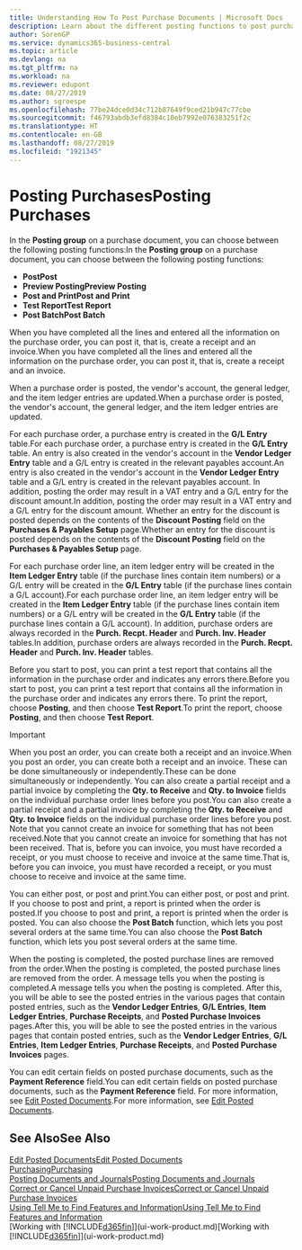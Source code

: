```yaml
---
title: Understanding How To Post Purchase Documents | Microsoft Docs
description: Learn about the different posting functions to post purchase documents, and how you can update posted documents.
author: SorenGP
ms.service: dynamics365-business-central
ms.topic: article
ms.devlang: na
ms.tgt_pltfrm: na
ms.workload: na
ms.reviewer: edupont
ms.date: 08/27/2019
ms.author: sgroespe
ms.openlocfilehash: 77be24dce0d34c712b87649f9ced21b947c77cbe
ms.sourcegitcommit: f46793abdb3efd8384c10eb7992e076383251f2c
ms.translationtype: HT
ms.contentlocale: en-GB
ms.lasthandoff: 08/27/2019
ms.locfileid: "1921345"
---
```

# <a name="posting-purchases"></a><span data-ttu-id="43adc-103">Posting Purchases</span><span class="sxs-lookup"><span data-stu-id="43adc-103">Posting Purchases</span></span>
<span data-ttu-id="43adc-104">In the **Posting group** on a purchase document, you can choose between the following posting functions:</span><span class="sxs-lookup"><span data-stu-id="43adc-104">In the **Posting group** on a purchase document, you can choose between the following posting functions:</span></span>

* <span data-ttu-id="43adc-105">**Post**</span><span class="sxs-lookup"><span data-stu-id="43adc-105">**Post**</span></span>
* <span data-ttu-id="43adc-106">**Preview Posting**</span><span class="sxs-lookup"><span data-stu-id="43adc-106">**Preview Posting**</span></span>
* <span data-ttu-id="43adc-107">**Post and Print**</span><span class="sxs-lookup"><span data-stu-id="43adc-107">**Post and Print**</span></span>
* <span data-ttu-id="43adc-108">**Test Report**</span><span class="sxs-lookup"><span data-stu-id="43adc-108">**Test Report**</span></span>
* <span data-ttu-id="43adc-109">**Post Batch**</span><span class="sxs-lookup"><span data-stu-id="43adc-109">**Post Batch**</span></span>

<span data-ttu-id="43adc-110">When you have completed all the lines and entered all the information on the purchase order, you can post it, that is, create a receipt and an invoice.</span><span class="sxs-lookup"><span data-stu-id="43adc-110">When you have completed all the lines and entered all the information on the purchase order, you can post it, that is, create a receipt and an invoice.</span></span>

<span data-ttu-id="43adc-111">When a purchase order is posted, the vendor's account, the general ledger, and the item ledger entries are updated.</span><span class="sxs-lookup"><span data-stu-id="43adc-111">When a purchase order is posted, the vendor's account, the general ledger, and the item ledger entries are updated.</span></span>

<span data-ttu-id="43adc-112">For each purchase order, a purchase entry is created in the **G/L Entry** table.</span><span class="sxs-lookup"><span data-stu-id="43adc-112">For each purchase order, a purchase entry is created in the **G/L Entry** table.</span></span> <span data-ttu-id="43adc-113">An entry is also created in the vendor's account in the **Vendor Ledger Entry** table and a G/L entry is created in the relevant payables account.</span><span class="sxs-lookup"><span data-stu-id="43adc-113">An entry is also created in the vendor's account in the **Vendor Ledger Entry** table and a G/L entry is created in the relevant payables account.</span></span> <span data-ttu-id="43adc-114">In addition, posting the order may result in a VAT entry and a G/L entry for the discount amount.</span><span class="sxs-lookup"><span data-stu-id="43adc-114">In addition, posting the order may result in a VAT entry and a G/L entry for the discount amount.</span></span> <span data-ttu-id="43adc-115">Whether an entry for the discount is posted depends on the contents of the **Discount Posting** field on the **Purchases & Payables Setup** page.</span><span class="sxs-lookup"><span data-stu-id="43adc-115">Whether an entry for the discount is posted depends on the contents of the **Discount Posting** field on the **Purchases & Payables Setup** page.</span></span>

<span data-ttu-id="43adc-116">For each purchase order line, an item ledger entry will be created in the **Item Ledger Entry** table (if the purchase lines contain item numbers) or a G/L entry will be created in the **G/L Entry** table (if the purchase lines contain a G/L account).</span><span class="sxs-lookup"><span data-stu-id="43adc-116">For each purchase order line, an item ledger entry will be created in the **Item Ledger Entry** table (if the purchase lines contain item numbers) or a G/L entry will be created in the **G/L Entry** table (if the purchase lines contain a G/L account).</span></span> <span data-ttu-id="43adc-117">In addition, purchase orders are always recorded in the **Purch. Recpt. Header** and **Purch. Inv. Header** tables.</span><span class="sxs-lookup"><span data-stu-id="43adc-117">In addition, purchase orders are always recorded in the **Purch. Recpt. Header** and **Purch. Inv. Header** tables.</span></span>

<span data-ttu-id="43adc-118">Before you start to post, you can print a test report that contains all the information in the purchase order and indicates any errors there.</span><span class="sxs-lookup"><span data-stu-id="43adc-118">Before you start to post, you can print a test report that contains all the information in the purchase order and indicates any errors there.</span></span> <span data-ttu-id="43adc-119">To print the report, choose **Posting**, and then choose **Test Report**.</span><span class="sxs-lookup"><span data-stu-id="43adc-119">To print the report, choose **Posting**, and then choose **Test Report**.</span></span>

> [!IMPORTANT]  
>   <span data-ttu-id="43adc-120">When you post an order, you can create both a receipt and an invoice.</span><span class="sxs-lookup"><span data-stu-id="43adc-120">When you post an order, you can create both a receipt and an invoice.</span></span> <span data-ttu-id="43adc-121">These can be done simultaneously or independently.</span><span class="sxs-lookup"><span data-stu-id="43adc-121">These can be done simultaneously or independently.</span></span> <span data-ttu-id="43adc-122">You can also create a partial receipt and a partial invoice by completing the **Qty. to Receive** and **Qty. to Invoice** fields on the individual purchase order lines before you post.</span><span class="sxs-lookup"><span data-stu-id="43adc-122">You can also create a partial receipt and a partial invoice by completing the **Qty. to Receive** and **Qty. to Invoice** fields on the individual purchase order lines before you post.</span></span> <span data-ttu-id="43adc-123">Note that you cannot create an invoice for something that has not been received.</span><span class="sxs-lookup"><span data-stu-id="43adc-123">Note that you cannot create an invoice for something that has not been received.</span></span> <span data-ttu-id="43adc-124">That is, before you can invoice, you must have recorded a receipt, or you must choose to receive and invoice at the same time.</span><span class="sxs-lookup"><span data-stu-id="43adc-124">That is, before you can invoice, you must have recorded a receipt, or you must choose to receive and invoice at the same time.</span></span>

<span data-ttu-id="43adc-125">You can either post, or post and print.</span><span class="sxs-lookup"><span data-stu-id="43adc-125">You can either post, or post and print.</span></span> <span data-ttu-id="43adc-126">If you choose to post and print, a report is printed when the order is posted.</span><span class="sxs-lookup"><span data-stu-id="43adc-126">If you choose to post and print, a report is printed when the order is posted.</span></span> <span data-ttu-id="43adc-127">You can also choose the **Post Batch** function, which lets you post several orders at the same time.</span><span class="sxs-lookup"><span data-stu-id="43adc-127">You can also choose the **Post Batch** function, which lets you post several orders at the same time.</span></span>

<span data-ttu-id="43adc-128">When the posting is completed, the posted purchase lines are removed from the order.</span><span class="sxs-lookup"><span data-stu-id="43adc-128">When the posting is completed, the posted purchase lines are removed from the order.</span></span> <span data-ttu-id="43adc-129">A message tells you when the posting is completed.</span><span class="sxs-lookup"><span data-stu-id="43adc-129">A message tells you when the posting is completed.</span></span> <span data-ttu-id="43adc-130">After this, you will be able to see the posted entries in the various pages that contain posted entries, such as the **Vendor Ledger Entries**, **G/L Entries**, **Item Ledger Entries**, **Purchase Receipts**, and **Posted Purchase Invoices** pages.</span><span class="sxs-lookup"><span data-stu-id="43adc-130">After this, you will be able to see the posted entries in the various pages that contain posted entries, such as the **Vendor Ledger Entries**, **G/L Entries**, **Item Ledger Entries**, **Purchase Receipts**, and **Posted Purchase Invoices** pages.</span></span>

<span data-ttu-id="43adc-131">You can edit certain fields on posted purchase documents, such as the **Payment Reference** field.</span><span class="sxs-lookup"><span data-stu-id="43adc-131">You can edit certain fields on posted purchase documents, such as the **Payment Reference** field.</span></span> <span data-ttu-id="43adc-132">For more information, see [Edit Posted Documents](across-edit-posted-document.md).</span><span class="sxs-lookup"><span data-stu-id="43adc-132">For more information, see [Edit Posted Documents](across-edit-posted-document.md).</span></span>

## <a name="see-also"></a><span data-ttu-id="43adc-133">See Also</span><span class="sxs-lookup"><span data-stu-id="43adc-133">See Also</span></span>
[<span data-ttu-id="43adc-134">Edit Posted Documents</span><span class="sxs-lookup"><span data-stu-id="43adc-134">Edit Posted Documents</span></span>](across-edit-posted-document.md)  
[<span data-ttu-id="43adc-135">Purchasing</span><span class="sxs-lookup"><span data-stu-id="43adc-135">Purchasing</span></span>](purchasing-manage-purchasing.md)  
[<span data-ttu-id="43adc-136">Posting Documents and Journals</span><span class="sxs-lookup"><span data-stu-id="43adc-136">Posting Documents and Journals</span></span>](ui-post-documents-journals.md)  
[<span data-ttu-id="43adc-137">Correct or Cancel Unpaid Purchase Invoices</span><span class="sxs-lookup"><span data-stu-id="43adc-137">Correct or Cancel Unpaid Purchase Invoices</span></span>](purchasing-how-correct-cancel-unpaid-purchase-invoices.md)  
[<span data-ttu-id="43adc-138">Using Tell Me to Find Features and Information</span><span class="sxs-lookup"><span data-stu-id="43adc-138">Using Tell Me to Find Features and Information</span></span>](ui-search.md)  
<span data-ttu-id="43adc-139">[Working with [!INCLUDE[d365fin](includes/d365fin_md.md)]](ui-work-product.md)</span><span class="sxs-lookup"><span data-stu-id="43adc-139">[Working with [!INCLUDE[d365fin](includes/d365fin_md.md)]](ui-work-product.md)</span></span>
